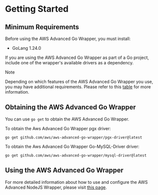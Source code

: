 # Getting Started

## Minimum Requirements

Before using the AWS Advanced Go Wrapper, you must install:

- GoLang 1.24.0

If you are using the AWS Advanced Go Wrapper as part of a Go project, include one of the wrapper's available drivers as a dependency.

> [!NOTE]
> Depending on which features of the AWS Advanced Go Wrapper you use, you may have additional requirements. Please refer to this [table](./user-guide/UsingTheGoWrapper.md#plugins) for more information.

## Obtaining the AWS Advanced Go Wrapper

You can use `go get` to obtain the AWS Advanced Go Wrapper.

To obtain the Aws Advanced Go Wrapper pgx driver:
```
go get github.com/aws/aws-advanced-go-wrapper/pgx-driver@latest
```

To obtain the Aws Advanced Go Wrapper Go-MySQL-Driver driver:
```
go get github.com/aws/aws-advanced-go-wrapper/mysql-driver@latest
```

## Using the AWS Advanced Go Wrapper

For more detailed information about how to use and configure the AWS Advanced NodeJS Wrapper, please visit [this page](./user-guide/UsingTheGoWrapper.md).
